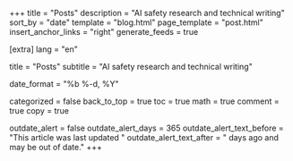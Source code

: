 +++
title = "Posts"
description = "AI safety research and technical writing"
sort_by = "date"
template = "blog.html"
page_template = "post.html"
insert_anchor_links = "right"
generate_feeds = true

[extra]
lang = "en"

title = "Posts"
subtitle = "AI safety research and technical writing"

date_format = "%b %-d, %Y"

categorized = false
back_to_top = true
toc = true
math = true
comment = true
copy = true

outdate_alert = false
outdate_alert_days = 365
outdate_alert_text_before = "This article was last updated "
outdate_alert_text_after = " days ago and may be out of date."
+++